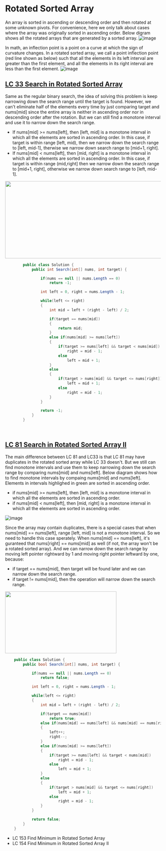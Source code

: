 # Rotated Sorted Array

An array is sorted in ascending or descending order and then rotated at some unknown pivots. For convenience, here we only talk about cases where the array was originally sorted in ascending order. Below digram shows all the rotated arrays that are generated by a sorted array.
![image](https://github.com/idanhuang/idanhuang.github.io/blob/master/image/roated_sorted_array_1.png)

In math, an inflection point is a point on a curve at which the sign of curvature changes. In a rotated sorted array, we call a point inflection point (red line shown as below) such that all the elements in its left interval are greater than the first element, and all the elements in its right interval are less than the first element.
![image](https://github.com/idanhuang/idanhuang.github.io/blob/master/image/roated_sorted_array_2.png)

## [LC 33 Search in Rotated Sorted Array](https://leetcode.com/problems/search-in-rotated-sorted-array/submissions/)
  
Same as the regular binary search, the idea of solving this problem is keep narrowing down the search range until the target is found. However, we can't eliminate half of the elements every time by just comparing target and nums[mid] since the entire array is neither in ascending order nor in descending order after the rotation. But we can still find a monotone interval and use it to narrow down the search range. 
   
   - If nums[mid] >= nums[left], then [left, mid] is a monotone interval in which all the elements are sorted in ascending order. In this case, if target is within range [left, mid), then we narrow down the search range to [left, mid-1], therwise we narrow down search range to [mid+1, right]. 
   - If nums[mid] < nums[left], then [mid, right] is a monotone interval in which all the elements are sorted in ascending order. In this case, if target is within range (mid,right] then we narrow down the search range to [mid+1, right], otherwise we narrow down search range to [left, mid-1].

   <img src="https://github.com/idanhuang/idanhuang.github.io/blob/master/image/rotated_sorted_array_4.png" data-canonical-src="https://github.com/idanhuang/idanhuang.github.io/blob/master/image/rotated_sorted_array_4.png" width="550" height="250" />
  
```C#
        public class Solution {
            public int Search(int[] nums, int target) {

                if(nums == null || nums.Length == 0)
                    return -1;

                int left = 0, right = nums.Length - 1;

                while(left <= right)
                {
                    int mid = left + (right - left) / 2;

                    if(target == nums[mid])
                    {
                        return mid;
                    }
                    else if(nums[mid] >= nums[left])
                    {
                        if(target >= nums[left] && target < nums[mid])
                            right = mid - 1;
                        else
                            left = mid + 1;
                    }
                    else
                    {
                        if(target > nums[mid] && target <= nums[right])
                            left = mid + 1;
                        else
                            right = mid - 1;
                    }
                }

                return -1;
            }
        }
```

<br/>

## [LC 81 Search in Rotated Sorted Array II](https://leetcode.com/problems/search-in-rotated-sorted-array-ii)

The main difference between LC 81 and LC33 is that LC 81 may have duplicates in the rotated sorted array while LC 33 doesn't. But we still can find monotone intervals and use them to keep narrowing down the search range by comparing nums[mid] and nums[left]. Below diagram shows how to find monotone intervals by compaing nums[mid] and nums[left]. Elements in intervals highlighed in green are sorted in ascending order.

   - if nums[mid] >= nums[left], then [left, mid] is a monotone interval in which all the elements are sorted in ascending order.
   - if nums[mid] < nums[left], then [mid, right] is a monotone interval in which all the elements are sorted in ascending order.

  ![image](https://github.com/idanhuang/idanhuang.github.io/blob/master/image/rotated_sorted_array_5.png)
    
Since the array may contain duplicates, there is a special cases that when nums[mid] == nums[left], range [left, mid] is not a monotone interval. So we need to handle this case sperately. When nums[mid] == nums[left], it's guranteed that nums[right] == nums[mid] as well (if not, the array won't be a rotated sorted array). And we can narrow down the search range by moving left pointer rightward by 1 and moving right pointer leftward by one, because:

  - if target == nums[mid], then target will be found later and we can narrow down the search range.
  - if target != nums[mid], then the operation will narrow down the search range.
    
   <img src="https://github.com/idanhuang/idanhuang.github.io/blob/master/image/rotated_sorted_array_6.png" data-canonical src="https://github.com/idanhuang/idanhuang.github.io/blob/master/image/rotated_sorted_array_6.png" width="360" height="200" />

```C#
    public class Solution {
        public bool Search(int[] nums, int target) {

            if(nums == null || nums.Length == 0)
                return false;

            int left = 0, right = nums.Length - 1;

            while(left <= right)
            {
                int mid = left + (right - left) / 2;

                if(target == nums[mid])
                    return true;
                else if(nums[mid] == nums[left] && nums[mid] == nums[right])
                {
                    left++;
                    right--;
                }
                else if(nums[mid] >= nums[left])
                {
                    if(target >= nums[left] && target < nums[mid])
                        right = mid - 1;
                    else
                        left = mid + 1;
                }
                else
                {
                    if(target > nums[mid] && target <= nums[right])
                        left = mid + 1;
                    else
                        right = mid - 1;
                }
            }

            return false;
        }
    }
```

- LC 153 Find Minimum in Rotated Sorted Array
- LC 154 Find Minimum in Rotated Sorted Array II
